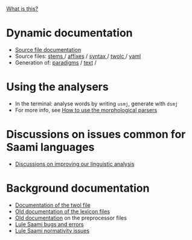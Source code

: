 [What is this?](WhatIsThis.md)

Dynamic documentation
=====================

-   [Source file documentation](index.md)
-   Source files: 
    [stems  ](https://github.com/giellalt/lang-smj/tree/develop/src/fst/stems/) /
    [affixes](https://github.com/giellalt/lang-smj/tree/develop/src/fst/affixes/) /
    [syntax ](https://github.com/giellalt/lang-smj/tree/develop/src/cg3/) /
    [twolc  ](https://github.com/giellalt/lang-smj/tree/develop/src/fst/phonology.twolc) /
    [yaml   ](https://github.com/giellalt/lang-smj/tree/develop/test/src/gt-norm-yamls/)
-   Generation of:
    [paradigms](http://giellatekno.uit.no/cgi/p-smj.smj.html) /
    [text](http://giellatekno.uit.no/cgi/d-smj.smj.html) /

Using the analysers
===================

-   In the terminal: analyse words by writing `usmj`, generate with
    `dsmj`
-   For more info, see [How to use the morphological
    parsers](/tools/docu-sme-manual.html)

Discussions on issues common for Saami languages
================================================

-   [Discussions on improving our linguistic
    analysis](https://giellalt.uit.no/lang/smi/index.html)

Background documentation
========================

-   [Documentation of the twol file](docu-smj-twol.md)
-   [Old documentation of the lexicon files](docu-smj-lex.md)
-   [Old documentation](docu-smj-preprocessor.md) on the preprocessor
    files
-   [Lule Saami bugs and errors](docu-smj-bugs.md)
-   [Lule Saami normativity issues](normativity-issues.md)
